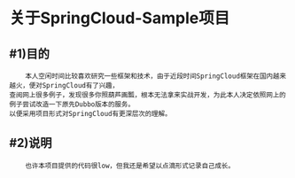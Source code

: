 关于SpringCloud-Sample项目
=====
#1)目的
----
        本人空闲时间比较喜欢研究一些框架和技术，由于近段时间SpringCloud框架在国内越来越火，便对SpringCloud有了兴趣，
    查阅网上很多例子，发现很多你照葫芦画瓢，根本无法拿来实战开发，为此本人决定依照网上的例子尝试改造一下原先Dubbo版本的服务。
    以便采用项目形式对SpringCloud有更深层次的理解。
#2)说明
----
        也许本项目提供的代码很low，但我还是希望以点滴形式记录自己成长。